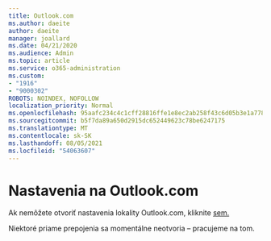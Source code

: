 ```yaml
---
title: Outlook.com
ms.author: daeite
author: daeite
manager: joallard
ms.date: 04/21/2020
ms.audience: Admin
ms.topic: article
ms.service: o365-administration
ms.custom:
- "1916"
- "9000302"
ROBOTS: NOINDEX, NOFOLLOW
localization_priority: Normal
ms.openlocfilehash: 95aafc234c4c1cff28816ffe1e8ec2ab258f43c6d05b3e1a778ad1a701235512
ms.sourcegitcommit: b5f7da89a650d2915dc652449623c78be6247175
ms.translationtype: MT
ms.contentlocale: sk-SK
ms.lasthandoff: 08/05/2021
ms.locfileid: "54063607"
---
```

# <a name="settings-in-outlookcom"></a>Nastavenia na Outlook.com

Ak nemôžete otvoriť nastavenia lokality Outlook.com, kliknite [sem.](https://outlook.live.com/mail/options/general/timeAndLanguage)

Niektoré priame prepojenia sa momentálne neotvoria – pracujeme na tom.
